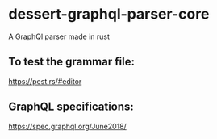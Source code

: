 # dessert-graphql-parser-core
A GraphQl parser made in rust


## To test the grammar file:
https://pest.rs/#editor


## GraphQL specifications:
https://spec.graphql.org/June2018/